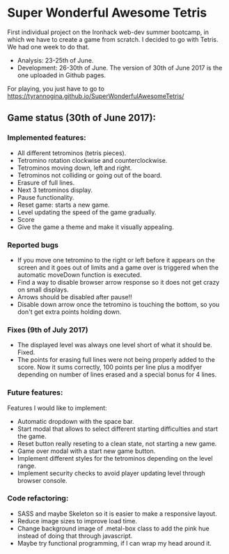 # Super Wonderful Awesome Tetris
First individual project on the Ironhack web-dev summer bootcamp, in which we have to create a game from scratch. I decided to go with Tetris. We had one week to do that.
  - Analysis: 23-25th of June.
  - Development: 26-30th of June. The version of 30th of June 2017 is the one uploaded in Github pages.

For playing, you just have to go to https://tyrannogina.github.io/SuperWonderfulAwesomeTetris/

## Game status (30th of June 2017):
### Implemented features:
  - All different tetrominos (tetris pieces).
  - Tetromino rotation clockwise and counterclockwise.
  - Tetrominos moving down, left and right.
  - Tetrominos not colliding or going out of the board.
  - Erasure of full lines.
  - Next 3 tetrominos display.
  - Pause functionality.
  - Reset game: starts a new game.
  - Level updating the speed of the game gradually.
  - Score
  - Give the game a theme and make it visually appealing.

### Reported bugs
  - If you move one tetromino to the right or left before it appears on the screen and it goes out of limits and a game over is triggered when the automatic moveDown function is executed.
  - Find a way to disable browser arrow response so it does not get crazy on small displays.
  - Arrows should be disabled after pause!!
  - Disable down arrow once the tetromino is touching the bottom, so you don't get extra points holding down.

### Fixes (9th of July 2017)
  - The displayed level was always one level short of what it should be. Fixed.
  - The points for erasing full lines were not being properly added to the score. Now it sums correctly, 100 points per line plus a modifyer depending on number of lines erased and a special bonus for 4 lines.

### Future features:
Features I would like to implement:
  - Automatic dropdown with the space bar.
  - Start modal that allows to select different starting difficulties and start the game.
  - Reset button really reseting to a clean state, not starting a new game.
  - Game over modal with a start new game button.
  - Implement different styles for the tetrominos depending on the level range.
  - Implement security checks to avoid player updating level through browser console.

### Code refactoring:
  - SASS and maybe Skeleton so it is easier to make a responsive layout.
  - Reduce image sizes to improve load time.
  - Change background image of .metal-box class to add the pink hue instead of doing that through javascript.
  - Maybe try functional programming, if I can wrap my head around it.
